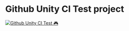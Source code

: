 # Github Unity CI Test project

[![Github Unity CI Test 🎮](https://github.com/tobiaswaggoner/githubunitycitest/actions/workflows/main.yml/badge.svg)](https://github.com/tobiaswaggoner/githubunitycitest/actions/workflows/main.yml)
